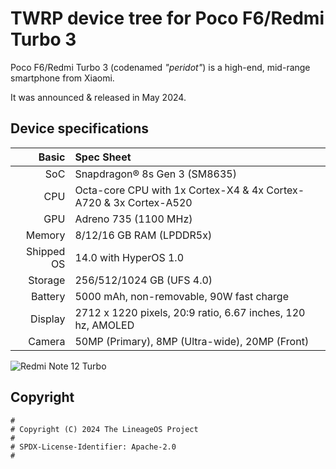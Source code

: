 # TWRP device tree for Poco F6/Redmi Turbo 3

Poco F6/Redmi Turbo 3 (codenamed _"peridot"_) is a high-end, mid-range smartphone from Xiaomi.

It was announced & released in May 2024.

## Device specifications

|      Basic | Spec Sheet                                                        |
| ---------: | :---------------------------------------------------------------- |
|        SoC | Snapdragon® 8s Gen 3 (SM8635)                                     |
|        CPU | Octa-core CPU with 1x Cortex-X4 & 4x Cortex-A720 & 3x Cortex-A520 |
|        GPU | Adreno 735 (1100 MHz)                                             |
|     Memory | 8/12/16 GB RAM (LPDDR5x)                                          |
| Shipped OS | 14.0 with HyperOS 1.0                                             |
|    Storage | 256/512/1024 GB (UFS 4.0)                                         |
|    Battery | 5000 mAh, non-removable, 90W fast charge                          |
|    Display | 2712 x 1220 pixels, 20:9 ratio, 6.67 inches, 120 hz, AMOLED       |
|     Camera | 50MP (Primary), 8MP (Ultra-wide), 20MP (Front)                    |

![Redmi Note 12 Turbo](https://i02.appmifile.com/755_operator_sg/07/05/2024/6533de660f0c9a493e343af0dc4285be.png)

## Copyright

```
#
# Copyright (C) 2024 The LineageOS Project
#
# SPDX-License-Identifier: Apache-2.0
#
